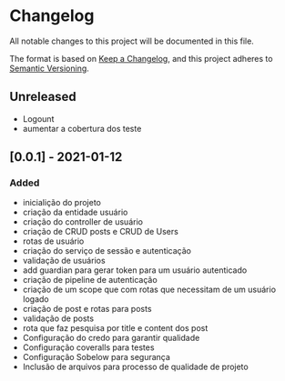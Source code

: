 # Changelog
All notable changes to this project will be documented in this file.

The format is based on [Keep a Changelog](https://keepachangelog.com/en/1.0.0/),
and this project adheres to [Semantic Versioning](https://semver.org/spec/v2.0.0.html).

## Unreleased
- Logount
- aumentar a cobertura dos teste

## [0.0.1] - 2021-01-12
### Added
- inicialição do projeto
- criação da entidade usuário
- criação do controller de usuário
- criação de CRUD posts e CRUD de Users
- rotas de usuário
- criação do serviço de sessão e autenticação
- validação de usuários
- add guardian para gerar token para um usuário autenticado
- criação de pipeline de autenticação
- criação de um scope que com rotas que necessitam de um usuário logado
- criação de post e rotas para posts
- validação de posts
- rota que faz pesquisa por title e content dos post
- Configuração do credo para garantir qualidade
- Configuração coveralls para testes
- Configuração Sobelow para segurança
- Inclusão de arquivos para processo de qualidade de projeto

